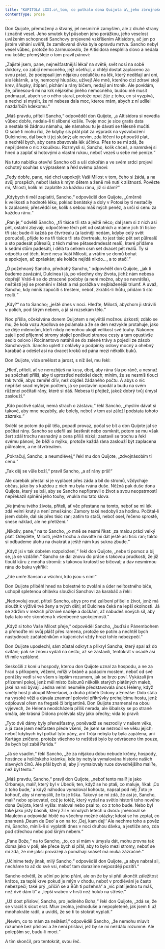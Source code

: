 ```yaml
---
title: "KAPITOLA LXXI.o\_tom, co potkalo dona Quijota a\_jeho zbrojnoše Sancha cestou\_domů."
contentType: prose
---
```


  

Don Quijote, přemožený a štvaný, jel nesmírně zamyšlen, ale z druhé strany i značně vesel. Jeho smutek byl působen jeho porážkou, jeho veselost uvážením schopnosti Sanchovy projevené vzkříšením Altisidory, ač jen po jistém váhání uvěřil, že zamilovaná dívka byla opravdu mrtva. Sancho nebyl vesel vůbec, protože ho zarmucovalo, že Altisidora nesplnila slovo a nedala mu košile; přemýšleje o tom pravil pánovi:

„Zajisté jsem, pane, nejnešťastnější lékař na světě; svět nosí na sobě doktory, co zabijí nemocného, jejž ošetřují, a chtějí dostat zaplaceno za svou práci, že podepsali jen nějakou ceduličku na lék, který nedělají ani oni, ale lékárník, a ty, nemocný hlupáku, užívej! Ale mně, kterého cizí zdraví stojí krev, šňupky, štípání, píchání a rány bičem, nedají ani troník. Ale povídám, že, přinesou-li mi na krk nějakého jiného nemocného, budou mě musit podmazat, abych se o něho staral, protože opat žije z toho, co si vyzpívá, a nechci si myslit, že mi nebesa dala moc, kterou mám, abych z ní udílel nazdařbůh kdekomu.“

„Máš pravdu, příteli Sancho,“ odpověděl don Quijote, „a Altisidora si nevedla vůbec dobře, nedala-li ti slíbené košile. Tvoje moc je sice gratis data a nestála tě žádnou námahu, ale námahou tu je dávati se tělesně mučiti. O sobě ti mohu říci, že kdyby sis přál plat za výprask na vysvobození Dulcineino, dal bych ti jej slušný; ale nevím, zda léčení to připouští plat, a nechtěl bych, aby cena zbavovala lék účinku. Přes to se mi zdá, že nepřijdeme o nic zkouškou. Rozmysli si, Sancho, kolik chceš, a namrskej si hned a zaplať si hotovými a vlastní rukou, neboť vezeš u sebe mé peníze.“

Na tuto nabídku otevřel Sancho oči a uši dokořán a ve svém srdci projevil ochotný souhlas s výpraskem a řekl svému pánovi:

„Tedy dobře, pane, rád chci uspokojit Vaši Milost v tom, čeho si žádá, a na svůj prospěch, neboť láska k mým dětem a ženě mě nutí k zištnosti. Povězte mi, Milosti, kolik mi zaplatíte za každou ránu, již si dám?“

„Kdybych ti měl zaplatiti, Sancho,“ odpověděl don Quijote, „úměrně k velikosti a hodnotě léku, poklad benátský a doly v Potosí by ti nestačily k zaplacení; přesvědčí se, kolik s sebou máš mých peněz, a urči si cenu za každou ránu.“

„Ran je,“ odvětil Sancho, „tři tisíce tři sta a ještě něco; dal jsem si z nich asi pět, ostatní zbývají; odpočtěme těch pět od ostatních a máme jich tři tisíce tři sta; bude-li každá po čtvrtrealu (a laciněji nedám, kdyby celý svět poroučel), přijde to na tři tisíce tři sta čtvrtrealu, to jest tisíc pět set půlrealů a sto padesát půlrealů; z těch máme pětasedmdesát realů, které přidáme k sedmi stům padesáti, i dělá to celkem osm set dvacet pět realů. Ty si odpočtu od těch, které nesu Vaší Milosti, a vrátím se domů bohat a spokojen, ač zpráskán; ale koláče nejídá nikdo…, a to stačí.“

„Ó požehnaný Sancho, předrahý Sancho,“ odpověděl don Quijote, „jak ti budeme zavázáni, Dulcinea i já, po všechny dny života, jichž nám nebesa dopřejí! Vrátí-li se do ztracené podoby (a není možno, aby se nevrátila), neštěstí její se promění v štěstí a má porážka v nejblaženější triumf. A uvaž, Sancho, kdy míníš započíti s trestem, neboť, zkrátíš-li lhůtu, přidám ti sto realů.“

„Kdy?“ na to Sancho; „ještě dnes v noci. Hleďte, Milosti, abychom ji strávili v polích, pod širým nebem, a já si rozsekám tělo.“

Noc přišla, očekávána donem Quijotem s největší možnou úzkostí; zdálo se mu, že kola vozu Apollova se polámala a že se den nezvykle protahuje, jako se děje milencům, kteří nikdy nemohou ukojit velikost své touhy. Nakonec zajeli pod příjemné stromy stojící poněkud stranou cesty a tam opustivše sedlo oslovo i Rocinantovo natáhli se do zelené trávy a pojedli ze zásob Sanchových. Sancho upletl z ohlávky a podpínky oslovy mocný a ohebný karabáč a odešel asi na dvacet kroků od pána mezi několik buků.

Don Quijote, vida smělost a jarost, s níž šel, mu řekl:

„Hleď, příteli, ať se nerozbiješ na kusy, dbej, aby rána šla po ráně, a nesnaž se spěchati příliš, aby ti uprostřed nedošel dech; míním, že se nesmíš tlouci tak tvrdě, abys zemřel dřív, než dojdeš žádaného počtu. A abys o nic nepřišel snad mylným počtem, já se postavím opodál a budu na svém růženci počítati rány, které si dáš. Nebesa ti přejtež, jakož dobrý tvůj úmysl zaslouží.“

„Kdo poctivě splácí, nemá strach o zástavu,“ řekl Sancho, „myslím dávat si takové, aby mne nezabily, ale bolely, neboť v tom asi záleží podstata tohoto zázraku.“

Svlékl se potom do půl těla, popadl provaz, počal se bít a don Quijote jal se počítat rány. Sancho se udeřil asi šestkrát nebo osmkrát, potom se mu však žert zdál trochu nesnadný a cena příliš nízká; zastavil se trochu a řekl svému pánovi, že běží o mýlku, protože každá rána zaslouží být zaplacena půlrealem, a ne čtvrtrealem.

„Pokračuj, Sancho, a neumdlévej,“ řekl mu don Quijote, „zdvojnásobím ti cenu.“

„Tak děj se vůle boží,“ pravil Sancho, „a ať rány prší!“

Ale darebák přestal si je vyplácet přes záda a bil do stromů, vždychaje občas, jako by s každou z nich mu byla rvána duše. Něžná pak duše dona Quijota, který se bál, aby se Sancho nepřipravil o život a svou neopatrností nepřekazil splnění jeho touhy, vnukla mu tato slova:

„Ve jménu tvého života, příteli, ať věc přestane na tomto, neboť se mi lék zdá velmi krutý a není zmeškáno; Zamory také nedobyli za hodinu. Počítal-li jsem dobře, dal sis přes tisíc ran; zatím to stačí, neboť osel, řečeno sprostě, snese náklad, ale ne přetížení.“

„Nikoliv, pane,“ na to Sancho, „o mně se nesmí říkat: ‚za malou práci velký plat‘. Odejděte, Milosti, ještě trochu a dovolte mi dát ještě asi tisíc ran; takto si odbudeme úlohu na dvakrát a ještě nám kus sukna zbude.“

„Když jsi v tak dobrém rozpoložení,“ řekl don Quijote, „nebe ti pomoz a bij se, já se vzdálím.“ Sancho se dal znovu do práce s takovou prudkostí, že již tloukl kůru z mnoha stromů: s takovou krutostí se bičoval; a dav nesmírnou ránu do buku vykřikl:

„Zde umře Sanson a všichni, kdo jsou s ním!“

Don Quijote přiběhl hned na bolestné to zvolání a úder nelítostného biče, uchopil spletenou ohlávku sloužící Sanchovi za karabáč a řekl:

„Nedovoluj osud, příteli Sancho, abys pro mé zalíbení přišel o život, jenž má sloužit k výživě tvé ženy a tvých dětí; ať Dulcinea čeká na lepší okolnosti. Já se zdržím v mezích příznivé naděje a dočkám, až nabudeš nových sil, aby byla tato věc skončena k všeobecné spokojenosti.“

„Když si toho Vaše Milost přeje,“ odpověděl Sancho, „buďsi s Pánembohem a přehoďte mi svůj plášť přes ramena, protože se potím a nechtěl bych nastydnout: začátečníkům v kajícnictví vždy hrozí tohle nebezpečí.“

Don Quijote uposlechl, sám zůstal odkryt a přikryl Sancha, který spal až do svítání; pak se znovu vydali na cestu, až se zastavili, tentokrát v osadě asi tři míle vzdálené.

Seskočili z koní u hospody, kterou don Quijote uznal za hospodu, a ne za hrad s příkopem, věžemi, mříží v bráně a padacím mostem, neboť od své porážky vedl si ve všem s lepším rozumem, jak se brzo poví. Vykázali jim přízemní pokoj, jenž měl místo čalounů několik starých plátěných maleb, jaké na vsi bývají. Jedna velmi neuměle představovala únos Heleny, když smělý host ji uloupil Menelaovi, a druhá příběh Didony a Eneáše: Dido stála na vysoké věži a dávala znamení polovicí přikrývky prchajícímu hostu, jenž odplouval ořem na fregatě či brigantině. Don Quijote znamenal na obou výjevech, že Helena neodcházela příliš nerada, ale šibalsky se po straně smála, ale krásná Didona prolévala slzy jako ořechy; vida to pravil:

„Tyto dvě dámy byly přenešťastny, poněvadž se nezrodily v našem věku, a já zase jsem nešťasten přede všemi, že jsem se nezrodil ve věku jejich; neboť kdybych byl potkal tyto pány, ani Trója nebyla by byla zapálena, ani Kartágo zničeno, protože všechno to neštěstí bylo by odvráceno tím pouze, že bych byl zabil Parida.“

„Já se vsadím,“ řekl Sancho, „že za nějakou dobu nebude krčmy, hospody, hostince a holičského krámku, kde by nebyla vymalována historie našich slavných činů. Ale přál bych si, aby ji vymalovaly ruce dovednějšího malíře, než byl tento.“

„Máš pravdu, Sancho,“ pravil don Quijote, „neboť tento malíř je jako Orbaneja, malíř, který byl v Úbedě; ten, když se ho ptali, co maluje, říkal: ‚Co z toho bude,‘ a když náhodou vymaloval kohouta, napsal pod něj ‚Toto je kohout‘, aby si nemyslili, že to je liška. Takový se mi zdá, že asi je, Sancho, malíř nebo spisovatel, což je totéž, který vydal na světlo historii toho nového dona Quijota, která vyšla: maloval nebo psal to, co z toho bude. Nebo byl také jako jistý básník, který žil v minulých letech u dvora: jmenoval se Mauleón a odpovídal hbitě na všechny možné otázky; kdosi se ho zeptal, co znamená ‚Deum de Deo‘ a on na to: ‚Dej, kam dej!‘ Ale nechme toho a pověz mi, Sancho, míníš-li si vyplatiti dnes v noci druhou dávku, a jestliže ano, zda pod střechou nebo pod širým nebem.“

„Pane Bože,“ na to Sancho, „to, co si mám v úmyslu dát, mohu zrovna tak doma jako v poli; ale přece bych si přál, aby to bylo mezi stromy, neboť se mi zdá, že mě jaksi provázejí a pomáhají snášet má muka zázračně.“

„Učiníme tedy jinak, milý Sancho,“ odpověděl don Quijote, „a abys nabral sil, necháme to až do své vsi, neboť tam dorazíme nejpozději pozítří.“

Sancho odvětil, že učiní po jeho přání, ale on že by si přál ukončit záležitost krátce, za teplé krve pokud je mlýn v chodu, neboť v prodlévání je často nebezpečí; také prý „přičiň se a Bůh ti požehná“ a „víc platí jedno tu máš, než dvě dám ti“ a „lepší vrabec v hrsti než holub na střeše.“

„Už dost přísloví, Sancho, pro jediného Boha,“ řekl don Quijote, „zdá se, že se vracíš k sicut erat. Mluv zvolna, jednoduše a nepopleteně, jak jsem ti už mnohokráte radil, a uvidíš, že se ti to stokrát vyplatí.“

„Nevím, co to mám za neštěstí,“ odpověděl Sancho, „že nemohu mluvit rozumně bez přísloví a že není přísloví, jež by se mi nezdálo rozumné. Ale polepším se, budu-li moci.“

A tím skončil, pro tentokrát, svou řeč.
